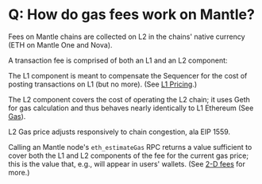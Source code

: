 # Q: How do gas fees work on Mantle?

Fees on Mantle chains are collected on L2 in the chains' native currency (ETH on Mantle One and Nova).

A transaction fee is comprised of both an L1 and an L2 component:

The L1 component is meant to compensate the Sequencer for the cost of posting transactions on L1 (but no more). (See [L1 Pricing](../mtos/l1-pricing.md).)

The L2 component covers the cost of operating the L2 chain; it uses Geth for gas calculation and thus behaves nearly identically to L1 Ethereum (See [Gas](../mtos/gas.md)).

L2 Gas price adjusts responsively to chain congestion, ala EIP 1559.

Calling an Mantle node's `eth_estimateGas` RPC returns a value sufficient to cover both the L1 and L2 components of the fee for the current gas price; this is the value that, e.g., will appear in users' wallets. (See [2-D fees](https://medium.com/mantlenetwork/understanding-mantle-2-dimensional-fees-fd1d582596c9) for more.)
